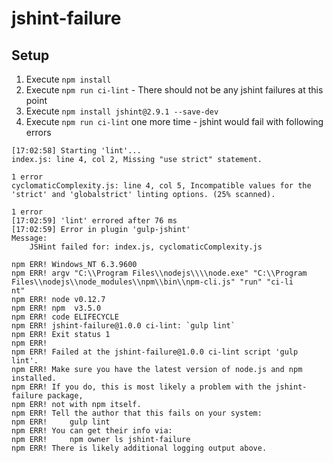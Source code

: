 # jshint-failure

## Setup
 1. Execute `npm install`
 2. Execute `npm run ci-lint` - There should not be any jshint failures at this point
 3. Execute `npm install jshint@2.9.1 --save-dev`
 4. Execute `npm run ci-lint` one more time - jshint would fail with following errors

```
[17:02:58] Starting 'lint'...
index.js: line 4, col 2, Missing "use strict" statement.

1 error
cyclomaticComplexity.js: line 4, col 5, Incompatible values for the 'strict' and 'globalstrict' linting options. (25% scanned).

1 error
[17:02:59] 'lint' errored after 76 ms
[17:02:59] Error in plugin 'gulp-jshint'
Message:
    JSHint failed for: index.js, cyclomaticComplexity.js

npm ERR! Windows_NT 6.3.9600
npm ERR! argv "C:\\Program Files\\nodejs\\\\node.exe" "C:\\Program Files\\nodejs\\node_modules\\npm\\bin\\npm-cli.js" "run" "ci-li
nt"
npm ERR! node v0.12.7
npm ERR! npm  v3.5.0
npm ERR! code ELIFECYCLE
npm ERR! jshint-failure@1.0.0 ci-lint: `gulp lint`
npm ERR! Exit status 1
npm ERR!
npm ERR! Failed at the jshint-failure@1.0.0 ci-lint script 'gulp lint'.
npm ERR! Make sure you have the latest version of node.js and npm installed.
npm ERR! If you do, this is most likely a problem with the jshint-failure package,
npm ERR! not with npm itself.
npm ERR! Tell the author that this fails on your system:
npm ERR!     gulp lint
npm ERR! You can get their info via:
npm ERR!     npm owner ls jshint-failure
npm ERR! There is likely additional logging output above.
```
 
